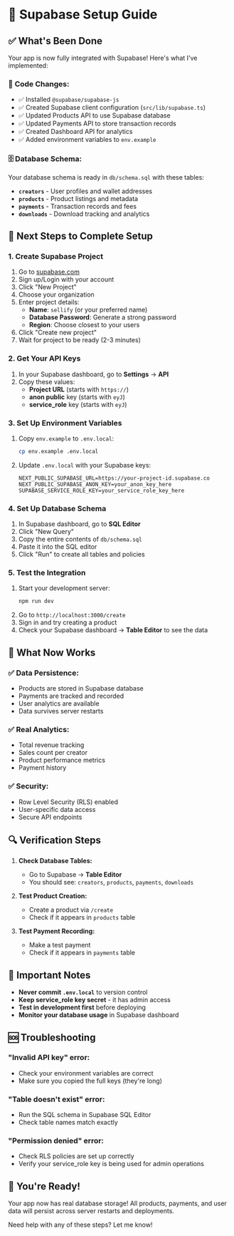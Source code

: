# 🚀 Supabase Setup Guide

## ✅ **What's Been Done**

Your app is now fully integrated with Supabase! Here's what I've implemented:

### 🔧 **Code Changes:**
- ✅ Installed `@supabase/supabase-js`
- ✅ Created Supabase client configuration (`src/lib/supabase.ts`)
- ✅ Updated Products API to use Supabase database
- ✅ Updated Payments API to store transaction records
- ✅ Created Dashboard API for analytics
- ✅ Added environment variables to `env.example`

### 🗄️ **Database Schema:**
Your database schema is ready in `db/schema.sql` with these tables:
- **`creators`** - User profiles and wallet addresses
- **`products`** - Product listings and metadata
- **`payments`** - Transaction records and fees
- **`downloads`** - Download tracking and analytics

## 🚀 **Next Steps to Complete Setup**

### 1. **Create Supabase Project**
1. Go to [supabase.com](https://supabase.com)
2. Sign up/Login with your account
3. Click "New Project"
4. Choose your organization
5. Enter project details:
   - **Name**: `sellify` (or your preferred name)
   - **Database Password**: Generate a strong password
   - **Region**: Choose closest to your users
6. Click "Create new project"
7. Wait for project to be ready (2-3 minutes)

### 2. **Get Your API Keys**
1. In your Supabase dashboard, go to **Settings** → **API**
2. Copy these values:
   - **Project URL** (starts with `https://`)
   - **anon public** key (starts with `eyJ`)
   - **service_role** key (starts with `eyJ`)

### 3. **Set Up Environment Variables**
1. Copy `env.example` to `.env.local`:
   ```bash
   cp env.example .env.local
   ```
2. Update `.env.local` with your Supabase keys:
   ```env
   NEXT_PUBLIC_SUPABASE_URL=https://your-project-id.supabase.co
   NEXT_PUBLIC_SUPABASE_ANON_KEY=your_anon_key_here
   SUPABASE_SERVICE_ROLE_KEY=your_service_role_key_here
   ```

### 4. **Set Up Database Schema**
1. In Supabase dashboard, go to **SQL Editor**
2. Click "New Query"
3. Copy the entire contents of `db/schema.sql`
4. Paste it into the SQL editor
5. Click "Run" to create all tables and policies

### 5. **Test the Integration**
1. Start your development server:
   ```bash
   npm run dev
   ```
2. Go to `http://localhost:3000/create`
3. Sign in and try creating a product
4. Check your Supabase dashboard → **Table Editor** to see the data

## 🎯 **What Now Works**

### ✅ **Data Persistence:**
- Products are stored in Supabase database
- Payments are tracked and recorded
- User analytics are available
- Data survives server restarts

### ✅ **Real Analytics:**
- Total revenue tracking
- Sales count per creator
- Product performance metrics
- Payment history

### ✅ **Security:**
- Row Level Security (RLS) enabled
- User-specific data access
- Secure API endpoints

## 🔍 **Verification Steps**

1. **Check Database Tables:**
   - Go to Supabase → **Table Editor**
   - You should see: `creators`, `products`, `payments`, `downloads`

2. **Test Product Creation:**
   - Create a product via `/create`
   - Check if it appears in `products` table

3. **Test Payment Recording:**
   - Make a test payment
   - Check if it appears in `payments` table

## 🚨 **Important Notes**

- **Never commit `.env.local`** to version control
- **Keep service_role key secret** - it has admin access
- **Test in development first** before deploying
- **Monitor your database usage** in Supabase dashboard

## 🆘 **Troubleshooting**

### **"Invalid API key" error:**
- Check your environment variables are correct
- Make sure you copied the full keys (they're long)

### **"Table doesn't exist" error:**
- Run the SQL schema in Supabase SQL Editor
- Check table names match exactly

### **"Permission denied" error:**
- Check RLS policies are set up correctly
- Verify your service_role key is being used for admin operations

## 🎉 **You're Ready!**

Your app now has real database storage! All products, payments, and user data will persist across server restarts and deployments.

Need help with any of these steps? Let me know!
